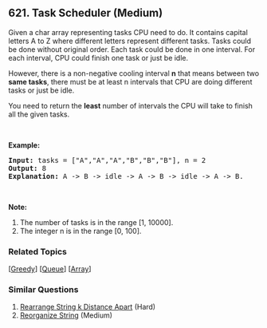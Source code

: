 <!--|This file generated by command(leetcode description); DO NOT EDIT.    |-->
<!--+----------------------------------------------------------------------+-->
<!--|@author    Openset <openset.wang@gmail.com>                           |-->
<!--|@link      https://github.com/openset                                 |-->
<!--|@home      https://github.com/openset/leetcode                        |-->
<!--+----------------------------------------------------------------------+-->

## 621. Task Scheduler (Medium)

<p>Given a char array representing tasks CPU need to do. It contains capital letters A to Z where different letters represent different tasks. Tasks could be done without original order. Each task could be done in one interval. For each interval, CPU could finish one task or just be idle.</p>

<p>However, there is a non-negative cooling interval <b>n</b> that means between two <b>same tasks</b>, there must be at least n intervals that CPU are doing different tasks or just be idle.</p>

<p>You need to return the <b>least</b> number of intervals the CPU will take to finish all the given tasks.</p>

<p>&nbsp;</p>

<p><b>Example:</b></p>

<pre>
<b>Input:</b> tasks = [&quot;A&quot;,&quot;A&quot;,&quot;A&quot;,&quot;B&quot;,&quot;B&quot;,&quot;B&quot;], n = 2
<b>Output:</b> 8
<b>Explanation:</b> A -&gt; B -&gt; idle -&gt; A -&gt; B -&gt; idle -&gt; A -&gt; B.
</pre>

<p>&nbsp;</p>

<p><b>Note:</b></p>

<ol>
	<li>The number of tasks is in the range [1, 10000].</li>
	<li>The integer n is in the range [0, 100].</li>
</ol>


### Related Topics
[[Greedy](https://github.com/openset/leetcode/tree/master/tag/greedy/README.md)]
[[Queue](https://github.com/openset/leetcode/tree/master/tag/queue/README.md)]
[[Array](https://github.com/openset/leetcode/tree/master/tag/array/README.md)]

### Similar Questions
  1. [Rearrange String k Distance Apart](https://github.com/openset/leetcode/tree/master/problems/rearrange-string-k-distance-apart) (Hard)
  1. [Reorganize String](https://github.com/openset/leetcode/tree/master/problems/reorganize-string) (Medium)
